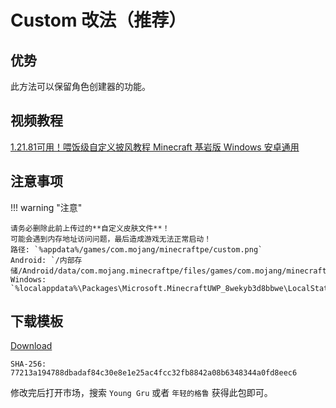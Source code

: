 # Custom 改法（推荐）
## 优势
此方法可以保留角色创建器的功能。

## 视频教程
[1.21.81可用！喂饭级自定义披风教程 Minecraft 基岩版 Windows 安卓通用](https://www.bilibili.com/video/BV1HU73zcEHy/?from=search)

## 注意事项

!!! warning "注意"

    请务必删除此前上传过的**自定义皮肤文件**！  
    可能会遇到内存地址访问问题，最后造成游戏无法正常启动！  
    路径: `%appdata%/games/com.mojang/minecraftpe/custom.png`  
    Android: `/内部存储/Android/data/com.mojang.minecraftpe/files/games/com.mojang/minecraftpe/`  
    Windows: `%localappdata%\Packages\Microsoft.MinecraftUWP_8wekyb3d8bbwe\LocalState\games\com.mojang\minecraftpe\`

## 下载模板
[Download](/assets/files/custom-template.zip)
```
SHA-256: 77213a194788dbadaf84c30e8e1e25ac4fcc32fb8842a08b6348344a0fd8eec6
```

修改完后打开市场，搜索 `Young Gru` 或者 `年轻的格鲁` 获得此包即可。